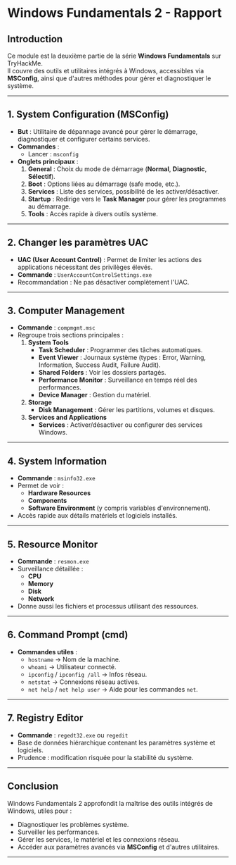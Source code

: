# Windows Fundamentals 2 - Rapport

## Introduction
Ce module est la deuxième partie de la série **Windows Fundamentals** sur TryHackMe.  
Il couvre des outils et utilitaires intégrés à Windows, accessibles via **MSConfig**, ainsi que d'autres méthodes pour gérer et diagnostiquer le système.

---

## 1. System Configuration (MSConfig)
- **But** : Utilitaire de dépannage avancé pour gérer le démarrage, diagnostiquer et configurer certains services.
- **Commandes** :
  - Lancer : `msconfig`
- **Onglets principaux** :
  1. **General** : Choix du mode de démarrage (**Normal**, **Diagnostic**, **Sélectif**).
  2. **Boot** : Options liées au démarrage (safe mode, etc.).
  3. **Services** : Liste des services, possibilité de les activer/désactiver.
  4. **Startup** : Redirige vers le **Task Manager** pour gérer les programmes au démarrage.
  5. **Tools** : Accès rapide à divers outils système.

---

## 2. Changer les paramètres UAC
- **UAC (User Account Control)** : Permet de limiter les actions des applications nécessitant des privilèges élevés.
- **Commande** : `UserAccountControlSettings.exe`
- Recommandation : Ne pas désactiver complètement l'UAC.

---

## 3. Computer Management
- **Commande** : `compmgmt.msc`
- Regroupe trois sections principales :
  1. **System Tools**
     - **Task Scheduler** : Programmer des tâches automatiques.
     - **Event Viewer** : Journaux système (types : Error, Warning, Information, Success Audit, Failure Audit).
     - **Shared Folders** : Voir les dossiers partagés.
     - **Performance Monitor** : Surveillance en temps réel des performances.
     - **Device Manager** : Gestion du matériel.
  2. **Storage**
     - **Disk Management** : Gérer les partitions, volumes et disques.
  3. **Services and Applications**
     - **Services** : Activer/désactiver ou configurer des services Windows.

---

## 4. System Information
- **Commande** : `msinfo32.exe`
- Permet de voir :
  - **Hardware Resources**
  - **Components**
  - **Software Environment** (y compris variables d'environnement).
- Accès rapide aux détails matériels et logiciels installés.

---

## 5. Resource Monitor
- **Commande** : `resmon.exe`
- Surveillance détaillée :
  - **CPU**
  - **Memory**
  - **Disk**
  - **Network**
- Donne aussi les fichiers et processus utilisant des ressources.

---

## 6. Command Prompt (cmd)
- **Commandes utiles** :
  - `hostname` → Nom de la machine.
  - `whoami` → Utilisateur connecté.
  - `ipconfig` / `ipconfig /all` → Infos réseau.
  - `netstat` → Connexions réseau actives.
  - `net help` / `net help user` → Aide pour les commandes `net`.

---

## 7. Registry Editor
- **Commande** : `regedt32.exe` ou `regedit`
- Base de données hiérarchique contenant les paramètres système et logiciels.
- Prudence : modification risquée pour la stabilité du système.

---

## Conclusion
Windows Fundamentals 2 approfondit la maîtrise des outils intégrés de Windows, utiles pour :
- Diagnostiquer les problèmes système.
- Surveiller les performances.
- Gérer les services, le matériel et les connexions réseau.
- Accéder aux paramètres avancés via **MSConfig** et d'autres utilitaires.

---
